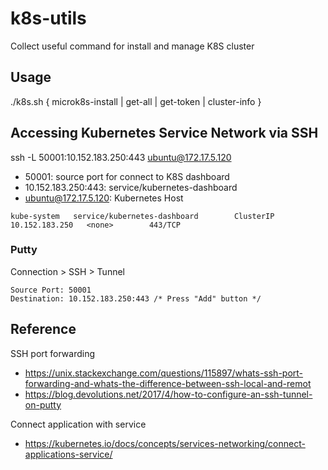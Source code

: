 # k8s-utils
Collect useful command for install and manage K8S cluster

## Usage
./k8s.sh { microk8s-install | get-all | get-token | cluster-info }

## Accessing Kubernetes Service Network via SSH
ssh -L 50001:10.152.183.250:443 ubuntu@172.17.5.120

- 50001: source port for connect to K8S dashboard
- 10.152.183.250:443: service/kubernetes-dashboard
- ubuntu@172.17.5.120: Kubernetes Host 
```
kube-system   service/kubernetes-dashboard        ClusterIP   10.152.183.250   <none>        443/TCP
```

### Putty
Connection > SSH > Tunnel
```
Source Port: 50001
Destination: 10.152.183.250:443 /* Press "Add" button */
```

## Reference
SSH port forwarding
- https://unix.stackexchange.com/questions/115897/whats-ssh-port-forwarding-and-whats-the-difference-between-ssh-local-and-remot
- https://blog.devolutions.net/2017/4/how-to-configure-an-ssh-tunnel-on-putty

Connect application with service
- https://kubernetes.io/docs/concepts/services-networking/connect-applications-service/
